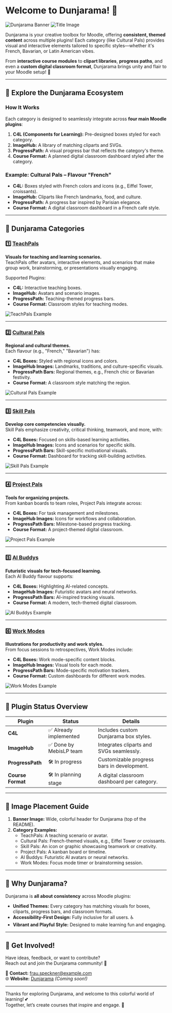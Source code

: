 # Welcome to Dunjarama! 🎉

![Dunjarama Banner](#) ![Title Image](https://assets.codepen.io/7398902/readme.png)

Dunjarama is your creative toolbox for Moodle, offering **consistent, themed content** across multiple plugins! Each category (like Cultural Pals) provides visual and interactive elements tailored to specific styles—whether it's French, Bavarian, or Latin American vibes.  

From **interactive course modules** to **clipart libraries**, **progress paths**, and even a **custom digital classroom format**, Dunjarama brings unity and flair to your Moodle setup! 🌟

---

## 🚀 Explore the Dunjarama Ecosystem

### How It Works  
Each category is designed to seamlessly integrate across **four main Moodle plugins**:
1. **C4L (Components for Learning):** Pre-designed boxes styled for each category.  
2. **ImageHub:** A library of matching cliparts and SVGs.  
3. **ProgressPath:** A visual progress bar that reflects the category's theme.  
4. **Course Format:** A planned digital classroom dashboard styled after the category.  

### Example: Cultural Pals – Flavour "French"  
- **C4L:** Boxes styled with French colors and icons (e.g., Eiffel Tower, croissants).  
- **ImageHub:** Cliparts like French landmarks, food, and culture.  
- **ProgressPath:** A progress bar inspired by Parisian elegance.  
- **Course Format:** A digital classroom dashboard in a French café style.  

---

## 🌈 Dunjarama Categories

### 1️⃣ [TeachPals](https://github.com/FrauSpeckner/Dunjarama_TeachPals)  
**Visuals for teaching and learning scenarios.**  
TeachPals offer avatars, interactive elements, and scenarios that make group work, brainstorming, or presentations visually engaging.  

Supported Plugins:
- **C4L:** Interactive teaching boxes.
- **ImageHub:** Avatars and scenario images.
- **ProgressPath:** Teaching-themed progress bars.
- **Course Format:** Classroom styles for teaching modes.

![TeachPals Example](#) <!-- Add a TeachPals example image here -->

---

### 2️⃣ [Cultural Pals](https://github.com/FrauSpeckner/Dunjarama_CulturalPals)  
**Regional and cultural themes.**  
Each flavour (e.g., "French," "Bavarian") has:
- **C4L Boxes:** Styled with regional icons and colors.
- **ImageHub Images:** Landmarks, traditions, and culture-specific visuals.
- **ProgressPath Bars:** Regional themes, e.g., French chic or Bavarian festivity.
- **Course Format:** A classroom style matching the region.

![Cultural Pals Example](#) <!-- Add a Cultural Pals example image here -->

---

### 3️⃣ [Skill Pals](https://github.com/FrauSpeckner/Dunjarama_SkillPals)  
**Develop core competencies visually.**  
Skill Pals emphasize creativity, critical thinking, teamwork, and more, with:
- **C4L Boxes:** Focused on skills-based learning activities.
- **ImageHub Images:** Icons and scenarios for specific skills.
- **ProgressPath Bars:** Skill-specific motivational visuals.
- **Course Format:** Dashboard for tracking skill-building activities.

![Skill Pals Example](#) <!-- Add a Skill Pals example image here -->

---

### 4️⃣ [Project Pals](https://github.com/FrauSpeckner/Dunjarama_ProjectPals)  
**Tools for organizing projects.**  
From kanban boards to team roles, Project Pals integrate across:
- **C4L Boxes:** For task management and milestones.
- **ImageHub Images:** Icons for workflows and collaboration.
- **ProgressPath Bars:** Milestone-based progress tracking.
- **Course Format:** A project-themed digital classroom.

![Project Pals Example](#) <!-- Add a Project Pals example image here -->

---

### 5️⃣ [AI Buddys](https://github.com/FrauSpeckner/Dunjarama_AIBuddys)  
**Futuristic visuals for tech-focused learning.**  
Each AI Buddy flavour supports:
- **C4L Boxes:** Highlighting AI-related concepts.
- **ImageHub Images:** Futuristic avatars and neural networks.
- **ProgressPath Bars:** AI-inspired tracking visuals.
- **Course Format:** A modern, tech-themed digital classroom.

![AI Buddys Example](#) <!-- Add an AI Buddys example image here -->

---

### 6️⃣ [Work Modes](https://github.com/FrauSpeckner/Dunjarama_WorkModes)  
**Illustrations for productivity and work styles.**  
From focus sessions to retrospectives, Work Modes include:
- **C4L Boxes:** Work mode-specific content blocks.
- **ImageHub Images:** Visual tools for each mode.
- **ProgressPath Bars:** Mode-specific motivation trackers.
- **Course Format:** Custom dashboards for different work modes.

![Work Modes Example](#) <!-- Add a Work Modes example image here -->

---

## 🔧 Plugin Status Overview

| Plugin          | Status                     | Details                                      |
|------------------|----------------------------|----------------------------------------------|
| **C4L**         | ✅ Already implemented     | Includes custom Dunjarama box styles.       |
| **ImageHub**     | ✅ Done by MebisLP team    | Integrates cliparts and SVGs seamlessly.    |
| **ProgressPath** | 🛠️ In progress            | Customizable progress bars in development.  |
| **Course Format**| 🛠️ In planning stage      | A digital classroom dashboard per category. |

---

## 📸 Image Placement Guide

1. **Banner Image:** Wide, colorful header for Dunjarama (top of the README).  
2. **Category Examples:**  
   - TeachPals: A teaching scenario or avatar.  
   - Cultural Pals: French-themed visuals, e.g., Eiffel Tower or croissants.  
   - Skill Pals: An icon or graphic showcasing teamwork or creativity.  
   - Project Pals: A kanban board or timeline.  
   - AI Buddys: Futuristic AI avatars or neural networks.  
   - Work Modes: Focus mode timer or brainstorming session.  

---

## 🌟 Why Dunjarama?  
Dunjarama is **all about consistency** across Moodle plugins:
- **Unified Themes:** Every category has matching visuals for boxes, cliparts, progress bars, and classroom formats.  
- **Accessibility-First Design:** Fully inclusive for all users. ♿  
- **Vibrant and Playful Style:** Designed to make learning fun and engaging.  

---

## 🤝 Get Involved!

Have ideas, feedback, or want to contribute?  
Reach out and join the Dunjarama community! 💬  

📧 **Contact:** [frau.speckner@example.com](mailto:frau.speckner@example.com)  
🌐 **Website:** [Dunjarama](https://dunjarama.example.com) *(Coming soon!)*  

---

Thanks for exploring Dunjarama, and welcome to this colorful world of learning! 💕  
Together, let’s create courses that inspire and engage. 🎨
